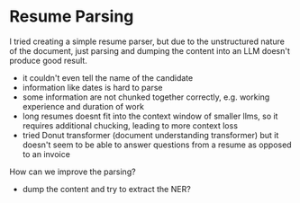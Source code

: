 # Resume Parsing 

I tried creating a simple resume parser, but due to the unstructured nature of the document, just parsing and dumping the content into an LLM doesn't produce good result.
- it couldn't even tell the name of the candidate
- information like dates is hard to parse
- some information are not chunked together correctly, e.g. working experience and duration of work
- long resumes doesnt fit into the context window of smaller llms, so it requires additional chucking, leading to more context loss
- tried Donut transformer (document understanding transformer) but it doesn't seem to be able to answer questions from a resume as opposed to an invoice


How can we improve the parsing?
- dump the content and try to extract the NER?

